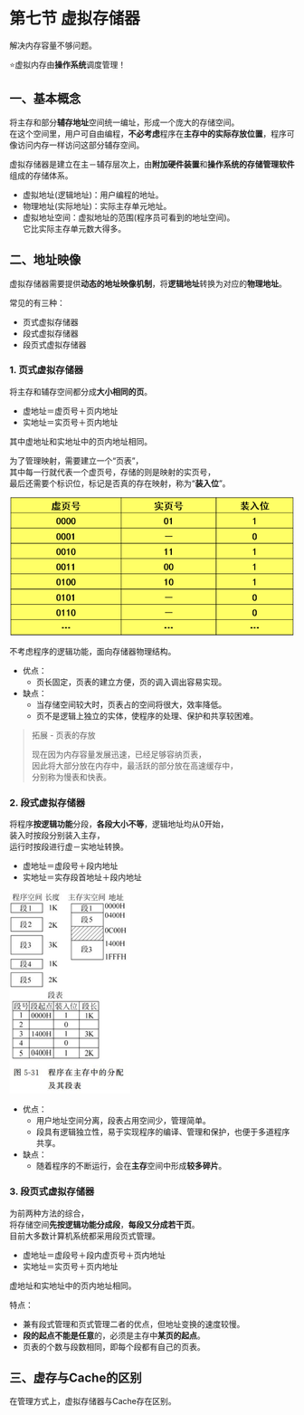# 第七节 虚拟存储器

解决内存容量不够问题。

⭐虚拟内存由**操作系统**调度管理！

## 一、基本概念

将主存和部分**辅存地址**空间统一编址，形成一个庞大的存储空间。  
在这个空间里，用户可自由编程，**不必考虑**程序在**主存中的实际存放位置**，程序可像访问内存一样访问这部分辅存空间。

虚拟存储器是建立在主－辅存层次上，由**附加硬件装置**和**操作系统的存储管理软件**组成的存储体系。

* 虚拟地址(逻辑地址)：用户编程的地址。
* 物理地址(实际地址)：实际主存单元地址。
* 虚拟地址空间：虚拟地址的范围(程序员可看到的地址空间)。  
  它比实际主存单元数大得多。

## 二、地址映像

虚拟存储器需要提供**动态的地址映像机制**，将**逻辑地址**转换为对应的**物理地址**。

常见的有三种：

* 页式虚拟存储器
* 段式虚拟存储器
* 段页式虚拟存储器

### 1. 页式虚拟存储器

将主存和辅存空间都分成**大小相同的页**。

* 虚地址＝虚页号＋页内地址
* 实地址＝实页号＋页内地址

其中虚地址和实地址中的页内地址相同。

为了管理映射，需要建立一个“页表”，  
其中每一行就代表一个虚页号，存储的则是映射的实页号，  
最后还需要个标识位，标记是否真的存在映射，称为“**装入位**”。

![页表](images/5.7_Storage_8--04-24_23-49-53.png)

不考虑程序的逻辑功能，面向存储器物理结构。

* 优点：
  * 页长固定，页表的建立方便，页的调入调出容易实现。
* 缺点：
  * 当存储空间较大时，页表占的空间将很大，效率降低。
  * 页不是逻辑上独立的实体，使程序的处理、保护和共享较困难。

> 拓展 - 页表的存放
>
> 现在因为内存容量发展迅速，已经足够容纳页表，  
> 因此将大部分放在内存中，最活跃的部分放在高速缓存中，  
> 分别称为慢表和快表。

### 2. 段式虚拟存储器

将程序**按逻辑功能**分段，**各段大小不等**，逻辑地址均从0开始，  
装入时按段分别装入主存，  
运行时按段进行虚－实地址转换。

* 虚地址＝虚段号＋段内地址
* 实地址＝实存段首地址＋段内地址

![段和段表](images/5.7_Storage_8--04-24_23-49-00.png)

* 优点：
  * 用户地址空间分离，段表占用空间少，管理简单。
  * 段具有逻辑独立性，易于实现程序的编译、管理和保护，也便于多道程序共享。
* 缺点：
  * 随着程序的不断运行，会在**主存**空间中形成**较多碎片**。

### 3. 段页式虚拟存储器

为前两种方法的综合，  
将存储空间**先按逻辑功能分成段**，**每段又分成若干页**。  
目前大多数计算机系统都采用段页式管理。

* 虚地址＝虚段号＋段内虚页号＋页内地址
* 实地址＝实页号＋页内地址

虚地址和实地址中的页内地址相同。

特点：

* 兼有段式管理和页式管理二者的优点，但地址变换的速度较慢。  
* **段的起点不能是任意**的，必须是主存中**某页的起点**。
* 页表的个数与段数相同，即每个段都有自己的页表。

## 三、虚存与Cache的区别

在管理方式上，虚拟存储器与Cache存在区别。